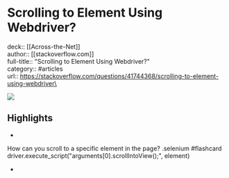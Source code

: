 # Scrolling to Element Using Webdriver?

deck:: [[Across-the-Net]]\
author:: [[stackoverflow.com]]\
full-title:: "Scrolling to Element Using Webdriver?"\
category:: #articles\
url:: https://stackoverflow.com/questions/41744368/scrolling-to-element-using-webdriver\

![](https://readwise-assets.s3.amazonaws.com/static/images/article0.00998d930354.png)

## Highlights
- 
 How can you scroll to a specific element in the page? .selenium #flashcard 
    driver.execute_script("arguments[0].scrollIntoView();", element)

    
-
